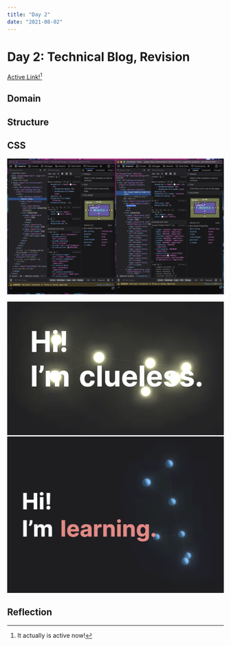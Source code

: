 ```yaml
---
title: "Day 2"
date: "2021-08-02"
---
```


# Day 2: Technical Blog, Revision

[Active Link!](defyingentropy.ml)[^active]

## Domain

## Structure

## CSS

![](projects/images/Pasted%20image%2020210802213227.png)

![](projects/images/Pasted%20image%2020210802215523.png)
![](projects/images/Pasted%20image%2020210802215556.png)
## Reflection


[^active]:It actually is active now!
